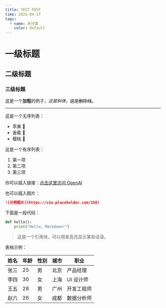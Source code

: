 ```yaml
---
title: TEST POST
time: 2025-04-17
tags:
  - name: 未分类
    color: default
---
```

# 一级标题

## 二级标题

### 三级标题

这是一个**加粗**的例子，*这是斜体*，~~这是删除线~~。

---

这是一个无序列表：

- 苹果 🍎
- 香蕉 🍌
- 樱桃 🍒

这是一个有序列表：

1. 第一项
2. 第二项
3. 第三项

你可以插入链接：[点击这里访问 OpenAI](https://www.openai.com)

也可以插入图片：

```markdown
![示例图片](https://via.placeholder.com/150)
```

下面是一段代码：

```python
def hello():
    print("Hello, Markdown!")
```

> 这是一个引用块，可以用来高亮显示某些话语。

表格示例：

| 姓名   | 年龄 | 性别 | 城市   | 职业     |
|--------|------|------|--------|----------|
| 张三   | 25   | 男   | 北京   | 产品经理 |
| 李四   | 30   | 女   | 上海   | UI 设计师 |
| 王五   | 28   | 男   | 广州   | 开发工程师 |
| 赵六   | 26   | 女   | 成都   | 数据分析师 |
